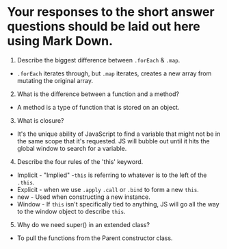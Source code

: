 # Your responses to the short answer questions should be laid out here using Mark Down.
1. Describe the biggest difference between `.forEach` & `.map`.
- `.forEach` iterates through, but `.map` iterates, creates a new array from mutating the original array.
2. What is the difference between a function and a method?
- A method is a type of function that is stored on an object.
3. What is closure?
- It's the unique ability of JavaScript to find a variable that might not be in the same scope that it's requested. JS will bubble out until it hits the global window to search for a variable.
4. Describe the four rules of the 'this' keyword.
- Implicit - "Implied" -`this` is referring to whatever is to the left of the `.this`.
- Explicit - when we use `.apply` `.call` or `.bind` to form a new `this`.
- new - Used when constructing a new instance.
- Window - If `this` isn't specifically tied to anything, JS will go all the way to the window object to describe `this`.
5. Why do we need super() in an extended class?
- To pull the functions from the Parent constructor class.
